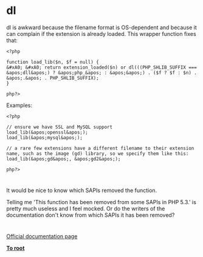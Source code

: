 # dl





dl is awkward because the filename format is OS-dependent and because it can complain if the extension is already loaded. This wrapper function fixes that:



```
<?php

function load_lib($n, $f = null) {
&#xA0; &#xA0; return extension_loaded($n) or dl(((PHP_SHLIB_SUFFIX === &apos;dll&apos;) ? &apos;php_&apos; : &apos;&apos;) . ($f ? $f : $n) . &apos;.&apos; . PHP_SHLIB_SUFFIX);
}

php?>
```


Examples:



```
<?php

// ensure we have SSL and MySQL support
load_lib(&apos;openssl&apos;);
load_lib(&apos;mysql&apos;);

// a rare few extensions have a different filename to their extension name, such as the image (gd) library, so we specify them like this:
load_lib(&apos;gd&apos;, &apos;gd2&apos;);

php?>
```



  

#



It would be nice to know which SAPIs removed the function. 

Telling me &apos;This function has been removed from some SAPIs in PHP 5.3.&apos; is pretty much useless and I feel mocked. Or do the writers of the documentation don&apos;t know from which SAPIs it has been removed?

  

#

[Official documentation page](https://www.php.net/manual/en/function.dl.php)

**[To root](/README.md)**